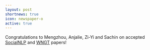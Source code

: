 ```yaml
---
layout: post
shortnews: true
icon: newspaper-o
active: true
---
```


Congratulations to Mengzhou, Anjalie, Zi-Yi and Sachin on accepted [SocialNLP](https://sites.google.com/site/socialnlp2020/) and [WNGT](https://sites.google.com/view/wngt20/home) papers!